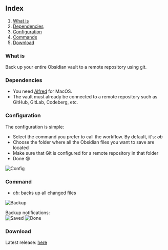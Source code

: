 
## Index
1. [What is](#What-is)
2. [Dependencies](#Dependencies)
3. [Configuration](#Configuration)
4. [Commands](#Commands)
5. [Download](#Download)


### What is
Back up your entire Obsidian vault to a remote repository using git.

### Dependencies
- You need [Alfred](https://www.alfredapp.com) for MacOS.
- The vault must already be connected to a remote repository such as GitHub, GitLab, Codeberg, etc.

### Configuration
The configuration is simple:
- Select the command you prefer to call the workflow. By default, it's: *ob*
- Choose the folder where all the Obsidian files you want to save are located
- Make sure that Git is configured for a remote repository in that folder
- Done 😎

![Config](https://user-images.githubusercontent.com/22590804/231791505-5f6fd90a-afdd-410d-830c-3c7952fc933e.png)

### Command
- *ob*: backs up all changed files

![Backup](https://user-images.githubusercontent.com/22590804/231786532-9148ce43-f1c5-4053-bb46-6f7d194529c9.png)

Backup notifications:  
![Saved](https://user-images.githubusercontent.com/22590804/231786545-83cbbc29-5ecf-4e0f-aab3-6e6c9c65baaa.png)
![Done](https://user-images.githubusercontent.com/22590804/231786541-7dafacf9-caef-49bc-bbbc-1a7933af3880.png)

### Download
Latest release: [here](https://github.com/simonemargio/Alfred-Obsidian-Backup-wGit/releases/tag/v1.0.0)